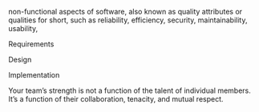 





 non-functional aspects of software, also known as quality attributes or qualities for short, such as reliability, efficiency, security, maintainability, usability,
 
 


Requirements


Design

Implementation



Your team’s strength is not a function of the talent of individual members. It’s a function of their collaboration, tenacity, and mutual respect.